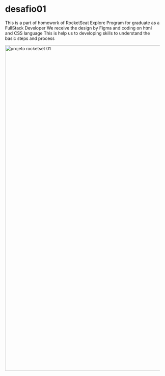 # desafio01

This is a part of homework of RocketSeat Explore Program for graduate as a FullStack Developer
We receive the design by Figma and coding on html and CSS language
This is help us to developing skills to understand the basic steps and process

<img width="1058" alt="projeto rocketset 01" src="https://user-images.githubusercontent.com/123243407/215355494-1c7209ce-a5b0-4422-bc55-33f5257318d9.png">
